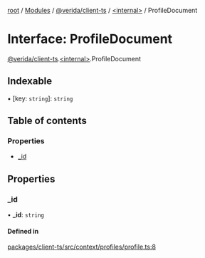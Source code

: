 [root](../README.md) / [Modules](../modules.md) / [@verida/client-ts](../modules/verida_client_ts.md) / [<internal\>](../modules/verida_client_ts._internal_.md) / ProfileDocument

# Interface: ProfileDocument

[@verida/client-ts](../modules/verida_client_ts.md).[<internal\>](../modules/verida_client_ts._internal_.md).ProfileDocument

## Indexable

▪ [key: `string`]: `string`

## Table of contents

### Properties

- [\_id](verida_client_ts._internal_.ProfileDocument.md#_id)

## Properties

### \_id

• **\_id**: `string`

#### Defined in

[packages/client-ts/src/context/profiles/profile.ts:8](https://github.com/verida/verida-js/blob/032961c/packages/client-ts/src/context/profiles/profile.ts#L8)
